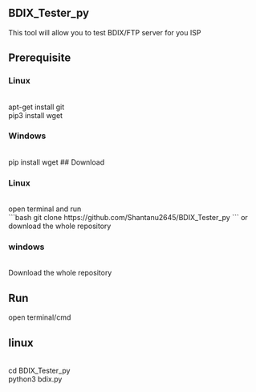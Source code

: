 ## BDIX_Tester_py
This tool will allow you to test BDIX/FTP server for you ISP


## Prerequisite
   <h3>Linux</h3><br>
    apt-get install git<br>
    pip3 install wget
   
   <h3>Windows</h3><br>
   pip install wget
## Download
   <h3>Linux</h3><br>
   open terminal and run<br>
   ```bash
   git clone https://github.com/Shantanu2645/BDIX_Tester_py
   ```
   or download the whole repository
   
   <h3>windows</h3><br>
   Download the whole repository
   
 ## Run
   open terminal/cmd
   
   <h2>linux</h2><br>
   cd BDIX_Tester_py<br>
   python3 bdix.py
   
   
   
   
  
